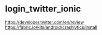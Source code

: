 # login_twitter_ionic
https://developer.twitter.com/en/review
https://fabric.io/kits/android/crashlytics/install
